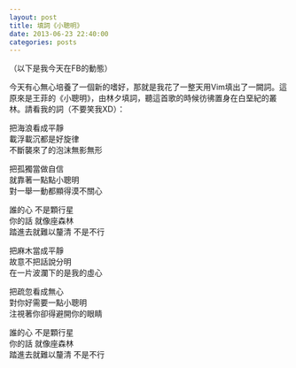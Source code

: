 ```yaml
---
layout: post
title: 填詞《小聰明》
date: 2013-06-23 22:40:00
categories: posts
---
```


（以下是我今天在FB的動態）

今天有心無心培養了一個新的嗜好，那就是我花了一整天用Vim填出了一闕詞。這原來是王菲的《小聰明》，由林夕填詞，聽這首歌的時候彷彿置身在白堊紀的叢林。請看我的詞（不要笑我XD）：

把海浪看成平靜  
載浮載沉都是好旋律  
不斷襲來了的泡沫無影無形  

把孤獨當做自信  
就靠著一點點小聰明  
對一舉一動都顯得漠不關心  

誰的心 不是顆行星  
你的話 就像座森林  
踏進去就難以釐清 不是不行  

把麻木當成平靜  
故意不把話說分明  
在一片波瀾下的是我的虛心  

把疏忽看成無心  
對你好需要一點小聰明  
注視著你卻得避開你的眼睛  

誰的心 不是顆行星  
你的話 就像座森林  
踏進去就難以釐清 不是不行  
